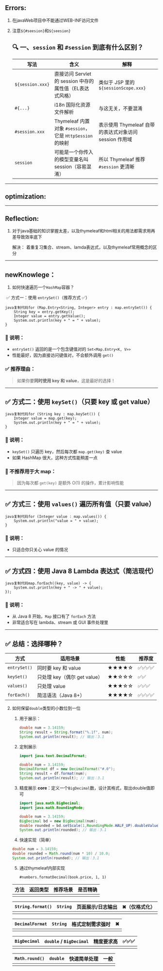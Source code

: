 ## Errors:
1. 在javaWeb项目中不能通过WEB-INF访问文件

2. 注意`${#seesion}`和`${seesion}`

   ## 🔍 一、`session` 和 `#session` 到底有什么区别？

   | 写法             | 含义                                                     | 解释                                                   |
   | ---------------- | -------------------------------------------------------- | ------------------------------------------------------ |
   | `${session.xxx}` | 直接访问 Servlet 的 session 中存的属性值（EL表达式风格） | 类似于 JSP 里的 `${sessionScope.xxx}`                  |
   | `#{...}`         | i18n 国际化资源文件解析                                  | 与这无关，不要混淆                                     |
   | `#session.xxx`   | Thymeleaf 内置对象 `#session`，它是 `HttpSession` 的映射 | 表示使用 Thymeleaf 自带的表达式对象访问 session 作用域 |
   | `session`        | 可能是一个你传入的模型变量名叫 session（容易混淆）       | 所以 Thymeleaf 推荐 `#session` 更清晰                  |

---



## optimization:

---

## Reflection:

1. 对于java基础的知识掌握太差，以及thymeleaf和html相关的用法都需求用再差导致效率底下

   解决： 着重复习集合、stream、lamda表达式，以及thymeleaf常用概念的区分

---

## newKnowlege：
1. 如何快速遍历一个`HashMap`容器？

​	✅ 方式一：使用 `entrySet()`（推荐方式 ✅）

```
java复制代码for (Map.Entry<String, Integer> entry : map.entrySet()) {
    String key = entry.getKey();
    Integer value = entry.getValue();
    System.out.println(key + " = " + value);
}
```

### 📌 说明：

- `entrySet()` 返回的是一个包含键值对的 `Set<Map.Entry<K, V>>`
- 性能最好，因为直接访问键值对，不会额外调用 `get()`

### ✅ 推荐理由：

> 如果你要**同时使用 key 和 value**，这是最好的选择！

------

## ✅ 方式二：使用 `keySet()`（只要 key 或 get value）

```
java复制代码for (String key : map.keySet()) {
    Integer value = map.get(key);
    System.out.println(key + " = " + value);
}
```

### 📌 说明：

- `keySet()` 只遍历 key，然后每次都 `map.get(key)` 查 value
- 如果 HashMap 很大，这种方式性能稍差一点

### 🚫 不推荐用于大 map：

> 因为每次都 `get(key)` 是额外 O(1) 的操作，累计影响性能

------

## ✅ 方式三：使用 `values()` 遍历所有值（只要 value）

```
java复制代码for (Integer value : map.values()) {
    System.out.println("value = " + value);
}
```

### 📌 说明：

- 只适合你只关心 value 的情况

------

## ✅ 方式四：使用 Java 8 Lambda 表达式（简洁现代）

```
java复制代码map.forEach((key, value) -> {
    System.out.println(key + " -> " + value);
});
```

### 📌 说明：

- 从 Java 8 开始，`Map` 接口有了 `forEach` 方法
- 非常适合写在 lambda、stream 或 GUI 事件处理里

------

## ✅ 总结：选择哪种？

| 方式         | 适用场景                     | 性能  | 推荐度 |
| ------------ | ---------------------------- | ----- | ------ |
| `entrySet()` | 同时要 key 和 value          | ★★★★☆ | ✅✅✅✅   |
| `keySet()`   | 只处理 key（偶尔 get value） | ★★☆☆☆ | ✅✅     |
| `values()`   | 只处理 value                 | ★★★☆☆ | ✅✅✅    |
| `forEach()`  | 简洁语法（Java 8+）          | ★★★★☆ | ✅✅✅✅   |

2. 如何保留`double`类型的小数位到一位

   1. 用于展示：

      ```java
      double num = 3.14159;
      String result = String.format("%.1f", num);
      System.out.println(result); // 输出：3.1
      ```

   2. 定制展示

      ```java
      import java.text.DecimalFormat;
      
      double num = 3.14159;
      DecimalFormat df = new DecimalFormat("#.0");
      String result = df.format(num);
      System.out.println(result); // 输出：3.1
      ```

   3. 精度展示
      **core**：定义一个`BigDecimal`数，设计其格式，取出double值即可

      ```java
      import java.math.BigDecimal;
      import java.math.RoundingMode;
      
      double num = 3.14159;
      BigDecimal bd = new BigDecimal(num);
      double rounded = bd.setScale(1,RoundingMode.HALF_UP).doubleValue();
      System.out.println(rounded); // 输出：3.1
      ```

   4.  快速实现（简单）

      ```java
      double num = 3.14159;
      double rounded = Math.round(num * 10) / 10.0;
      System.out.println(rounded); // 输出：3.1
      ```

   5. 通过thymeleaf内部实现

      `#numbers.formatDecimal(book.price, 1, 1)`

   | 方法 | 返回类型 | 推荐场景 | 是否精确 |
   | ---- | -------- | -------- | -------- |
   |      |          |          |          |

   | `String.format()` | `String` | 页面展示/日志输出 | ✖（仅格式化） |
   | ----------------- | -------- | ----------------- | ------------- |
   |                   |          |                   |               |

   | `DecimalFormat` | `String` | 格式定制需求强时 | ✖    |
   | --------------- | -------- | ---------------- | ---- |
   |                 |          |                  |      |

   | `BigDecimal` | `double` / `BigDecimal` | 精度要求高 | ✅✅✅  |
   | ------------ | ----------------------- | ---------- | ---- |
   |              |                         |            |      |

   | `Math.round()` | `double` | 快速简单处理 | 一般 |
   | -------------- | -------- | ------------ | ---- |
   |                |          |              |      |

​		